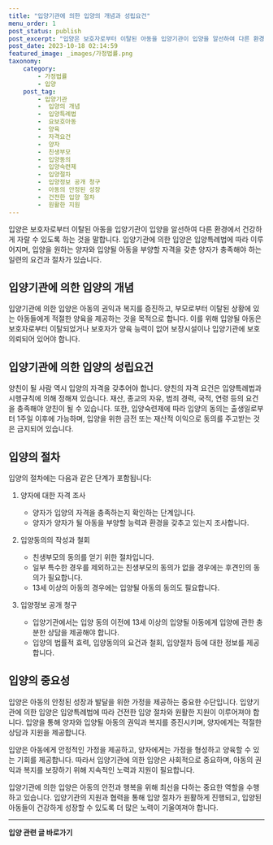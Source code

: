 ```yaml
---
title: "입양기관에 의한 입양의 개념과 성립요건"
menu_order: 1
post_status: publish
post_excerpt: "입양은 보호자로부터 이탈된 아동을 입양기관이 입양을 알선하여 다른 환경에서 건강하게 자랄 수 있도록 하는 것을 말합니다. 입양기관에 의한 입양은 입양특례법에 따라 이루어지며, 입양을 원하는 양자와 입양될 아동을 부양할 자격을 갖춘 양자가 충족해야 하는 일련의 요건과 절차가 있습니다."
post_date: 2023-10-18 02:14:59
featured_image: _images/가정법률.png
taxonomy:
    category:
        - 가정법률
        - 입양
    post_tag:
        - 입양기관
        -  입양의 개념
        -  입양특례법
        -  요보호아동
        -  양육
        -  자격요건
        -  양자
        -  친생부모
        -  입양동의
        -  입양숙련제
        -  입양절차
        -  입양정보 공개 청구
        -  아동의 안정된 성장
        -  건전한 입양 절차
        -  원활한 지원
---
```



입양은 보호자로부터 이탈된 아동을 입양기관이 입양을 알선하여 다른 환경에서 건강하게 자랄 수 있도록 하는 것을 말합니다. 입양기관에 의한 입양은 입양특례법에 따라 이루어지며, 입양을 원하는 양자와 입양될 아동을 부양할 자격을 갖춘 양자가 충족해야 하는 일련의 요건과 절차가 있습니다.

## 입양기관에 의한 입양의 개념

입양기관에 의한 입양은 아동의 권익과 복지를 증진하고, 부모로부터 이탈된 상황에 있는 아동들에게 적절한 양육을 제공하는 것을 목적으로 합니다. 이를 위해 입양될 아동은 보호자로부터 이탈되었거나 보호자가 양육 능력이 없어 보장시설이나 입양기관에 보호의뢰되어 있어야 합니다.

## 입양기관에 의한 입양의 성립요건

양친이 될 사람 역시 입양의 자격을 갖추어야 합니다. 양친의 자격 요건은 입양특례법과 시행규칙에 의해 정해져 있습니다. 재산, 종교의 자유, 범죄 경력, 국적, 연령 등의 요건을 충족해야 양친이 될 수 있습니다. 또한, 입양숙련제에 따라 입양의 동의는 출생일로부터 1주일 이후에 가능하며, 입양을 위한 금전 또는 재산적 이익으로 동의를 주고받는 것은 금지되어 있습니다.

## 입양의 절차

입양의 절차에는 다음과 같은 단계가 포함됩니다:

1. 양자에 대한 자격 조사
   - 양자가 입양의 자격을 충족하는지 확인하는 단계입니다.
   - 양자가 양자가 될 아동을 부양할 능력과 환경을 갖추고 있는지 조사합니다.

2. 입양동의의 작성과 철회
   - 친생부모의 동의를 얻기 위한 절차입니다.
   - 일부 특수한 경우를 제외하고는 친생부모의 동의가 없을 경우에는 후견인의 동의가 필요합니다.
   - 13세 이상의 아동의 경우에는 입양될 아동의 동의도 필요합니다.

3. 입양정보 공개 청구
   - 입양기관에서는 입양 동의 이전에 13세 이상의 입양될 아동에게 입양에 관한 충분한 상담을 제공해야 합니다.
   - 입양의 법률적 효력, 입양동의의 요건과 철회, 입양절차 등에 대한 정보를 제공합니다.

## 입양의 중요성

입양은 아동의 안정된 성장과 발달을 위한 가정을 제공하는 중요한 수단입니다. 입양기관에 의한 입양은 입양특례법에 따라 건전한 입양 절차와 원활한 지원이 이루어져야 합니다. 입양을 통해 양자와 입양될 아동의 권익과 복지를 증진시키며, 양자에게는 적절한 상담과 지원을 제공합니다.

입양은 아동에게 안정적인 가정을 제공하고, 양자에게는 가정을 형성하고 양육할 수 있는 기회를 제공합니다. 따라서 입양기관에 의한 입양은 사회적으로 중요하며, 아동의 권익과 복지를 보장하기 위해 지속적인 노력과 지원이 필요합니다.

입양기관에 의한 입양은 아동의 안전과 행복을 위해 최선을 다하는 중요한 역할을 수행하고 있습니다. 입양기관의 지원과 협력을 통해 입양 절차가 원활하게 진행되고, 입양된 아동들이 건강하게 성장할 수 있도록 더 많은 노력이 기울여져야 합니다.
































































<!-- wp:separator -->
<hr class="wp-block-separator has-alpha-channel-opacity"/>
<!-- /wp:separator -->

<!-- wp:group {"backgroundColor":"base","layout":{"type":"constrained"}} -->
<div class="wp-block-group has-base-background-color has-background"><!-- wp:paragraph {"align":"center","fontSize":"medium"} -->
<p class="has-text-align-center has-large-font-size"><strong>입양 관련 글 바로가기</strong></p>
<!-- /wp:paragraph -->


<!-- wp:latest-posts
{"categories":[{"id":1407,"count":19,"description":"","link":"https://uknowlaw.com/category/%ec%9e%85%ec%96%91/","name":"입양","slug":"입양","taxonomy":"category","parent":0,"meta":[],"_links":{"self":[{"href":"https://uknowlaw.com/wp-json/wp/v2/categories/1407"}],"collection":[{"href":"https://uknowlaw.com/wp-json/wp/v2/categories"}],"about":[{"href":"https://uknowlaw.com/wp-json/wp/v2/taxonomies/category"}],"wp:post_type":[{"href":"https://uknowlaw.com/wp-json/wp/v2/posts?categories=1407"}],"curies":[{"name":"wp","href":"https://api.w.org/{rel}","templated":true}]}}],"postsToShow":100,"excerptLength":28,"postLayout":"grid","columns":2,"featuredImageAlign":"left","featuredImageSizeSlug":"large","fontSize":"small"} /--></div>
<!-- /wp:group -->